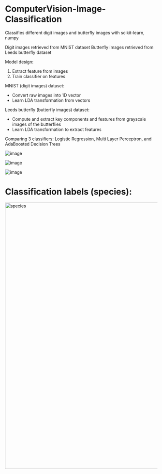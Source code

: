 # ComputerVision-Image-Classification
Classifies different digit images and butterfly images with scikit-learn, numpy

Digit images retrieved from MNIST dataset
Butterfly images retrieved from Leeds butterfly dataset

Model design:
1. Extract feature from images
2. Train classifier on features

MNIST (digit images) dataset:
- Convert raw images into 1D vector
- Learn LDA transformation from vectors

Leeds butterfly (butterfly images) dataset:
- Compute and extract key components and features from grayscale images of the butterflies
- Learn LDA transformation to extract features

Comparing 3 classifiers: Logistic Regression, Multi Layer Perceptron, and AdaBoosted Decision Trees

![image](https://github.com/user-attachments/assets/b1e4003b-1816-4bd4-a136-93d2bcf637c7)

![image](https://github.com/user-attachments/assets/d4614401-9827-4244-801b-2cdcd0c5a953)

![image](https://github.com/user-attachments/assets/64626862-765c-4899-aebe-62c2262a098a)


# Classification labels (species):
<img width="878" alt="species" src="https://github.com/user-attachments/assets/81fdbb7e-29ee-4031-9b7b-8b3cb130ce87">

